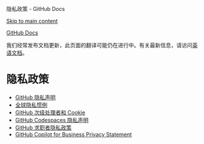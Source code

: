 隐私政策 - GitHub Docs

[Skip to main content](#main-content)

[](/zh)[GitHub Docs](/zh)

我们经常发布文档更新，此页面的翻译可能仍在进行中。有关最新信息，请访问[英语文档](/en)。

隐私政策
==========

* [GitHub 隐私声明](/zh/site-policy/privacy-policies/github-privacy-statement)
* [全球隐私惯例](/zh/site-policy/privacy-policies/global-privacy-practices)
* [GitHub 次级处理者和 Cookie](/zh/site-policy/privacy-policies/github-subprocessors-and-cookies)
* [GitHub Codespaces 隐私声明](/zh/site-policy/privacy-policies/github-codespaces-privacy-statement)
* [GitHub 求职者隐私政策](/zh/site-policy/privacy-policies/github-candidate-privacy-policy)
* [GitHub Copilot for Business Privacy Statement](/zh/site-policy/privacy-policies/github-copilot-for-business-privacy-statement)
